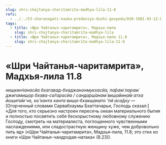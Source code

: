 ```yaml
---
slug: shri-chajtanya-charitamrita-madhya-lila-11-8
refs:
  - ../../53-sharanagati-nauka-predaniya-dushi-gospodu/830-1981-03-12-b1-znanie-mozhet-ispolzovatsya-v-sluzhenii-no-fundament-eto-sharanagati.md
tags:
  - title: «Шри Чайтанья-чаритамрита», Мадхья-лила
    slug: shri-chajtanya-charitamrita-madhya-lila
  - title: «Шри Чайтанья-чаритамрита», Мадхья-лила 11.8
    slug: shri-chajtanya-charitamrita-madhya-lila-11-8
---
```


# «Шри Чайтанья-чаритамрита», Мадхья-лила 11.8

*ниш̣кин̃чанасйа бхагавад-бхаджанонмукхасйа, па̄рам̇ парам̇ джигамиш̣ор бхава-са̄гарасйа / сандарш́анам̇ виш̣айин̣а̄м атха йош̣ита̄м̇ ча, ха̄ ханта ханта виш̣а-бхакш̣ан̣ато ’пй аса̄дху* — [Огорченный словами Сарвабхаумы Бхаттачарьи, Господь сказал:] «Для того, кто серьезно настроен пересечь океан материального бытия и полностью посвятить себя бескорыстному любовному служению Господу, смотреть на материалиста, поглощенного чувственными наслаждениями, или сладострастную женщину хуже, чем добровольно пить яд» («Шри Чайтанья-чаритамрита», Мадхья-лила, 11.8; это стих из книги «Шри Чайтанья-чандродая-натака» (8.23)).


